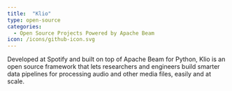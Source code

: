 ```yaml
---
title:  "Klio"
type: open-source
categories:
  - Open Source Projects Powered by Apache Beam
icon: /icons/github-icon.svg
---
```

<!--
Licensed under the Apache License, Version 2.0 (the "License");
you may not use this file except in compliance with the License.
You may obtain a copy of the License at

http://www.apache.org/licenses/LICENSE-2.0

Unless required by applicable law or agreed to in writing, software
distributed under the License is distributed on an "AS IS" BASIS,
WITHOUT WARRANTIES OR CONDITIONS OF ANY KIND, either express or implied.
See the License for the specific language governing permissions and
limitations under the License.
-->

Developed at Spotify and built on top of Apache Beam for Python, Klio is an open source framework that lets researchers and engineers build smarter data pipelines for processing audio and other media files, easily and at scale.
